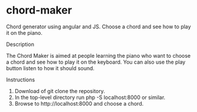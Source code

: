 # chord-maker
Chord generator using angular and JS.  Choose a chord and see how to play it on the piano.

Description

The Chord Maker is aimed at people learning the piano who want to choose a chord and see how to play it on the keyboard.
You can also use the play button listen to how it should sound.

Instructions

1) Download of git clone the repository.
2) In the top-level directory run php -S localhost:8000 or similar.
3) Browse to http://localhost:8000 and choose a chord.

